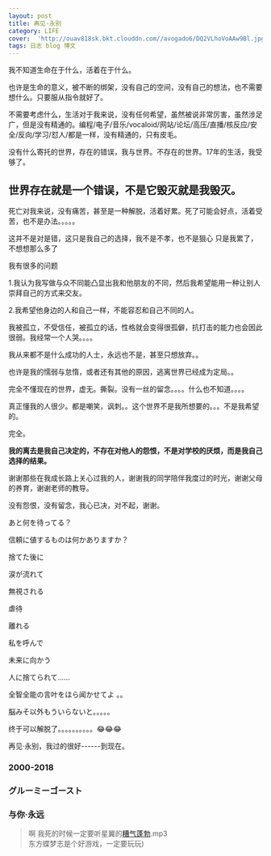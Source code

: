 ```yaml
---
layout: post
title: 再见·永别
category: LIFE
cover:  'http://ouav818sk.bkt.clouddn.com//avogado6/DQ2VLhoVoAAw9Bl.jpg'
tags: 日志 blog 博文
---
```



我不知道生命在于什么，活着在于什么。

也许是生命的意义，被不断的绑架，没有自己的空间，没有自己的想法，也不需要想什么。只要服从指令就好了。

不需要考虑什么，生活对于我来说，没有任何希望，虽然被说非常厉害，虽然涉足广，但是没有精通的。编程/电子/音乐/vocaloid/网站/论坛/高压/直播/核反应/安全/反向/学习/怼人/都是一样，没有精通的，只有皮毛。

没有什么寄托的世界，存在的错误，我与世界。不存在的世界。17年的生活，我受够了。

## 世界存在就是一个错误，不是它毁灭就是我毁灭。

死亡对我来说，没有痛苦，甚至是一种解脱，活着好累。死了可能会好点，活着受苦，也不是办法。。。。。

这并不是对是错，这只是我自己的选择，我不是不孝，也不是狠心 只是我累了，不想想那么多了

我有很多的问题

1.我认为我写做与众不同能凸显出我和他朋友的不同，然后我希望能用一种让别人崇拜自己的方式来交友。

2.我希望他身边的人和自己一样，不能容忍和自己不同的人。

我被孤立，不受信任，被孤立的话，性格就会变得很孤僻，抗打击的能力也会因此很弱。我经常一个人哭。。。。

我从来都不是什么成功的人士，永远也不是，甚至只想放弃。。

也许是我的懦弱与怠惰，或者还有其他的原因，逃离世界已经成为定局。。

完全不懂现在的世界，虚无。撕裂。没有一丝的留念。。。。什么也不知道。。。。

真正懂我的人很少。都是嘲笑，讽刺。。这个世界不是我所想要的。。。不是我希望的。

完全。

**我的离去是我自己决定的，不存在对他人的怨恨，不是对学校的厌烦，而是我自己选择的结果。**

谢谢那些在我成长路上关心过我的人，谢谢我的同学陪伴我度过的时光，谢谢父母的养育，谢谢老师的教导。

没有怨恨，没有留念，我心已决，对不起，谢谢。

あと何を待ってる？

信頼に値するものは何かありますか？

捨てた後に

涙が流れて

無視される

虐待

離れる

私を呼んで

未来に向かう

人に捨てられて……

全智全能の言叶をほら闻かせてよ 。。

脳みそ以外もういらないと。。。。。

终于可以解脱了。。。。。。。。。。😂😂😂

再见·永别，我过的很好------到现在。

### 2000-2018<br>
### グルーミーゴースト<br>
### 与你·永远


>啊 我死的时候一定要听星翼的[糟气蓬勃](http://ouav818sk.bkt.clouddn.com/%E7%B3%9F%E6%B0%94%E8%93%AC%E5%8B%83.mp3).mp3<br>
>东方蝶梦志是个好游戏，一定要玩玩)
